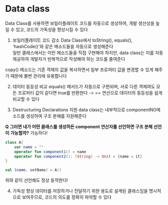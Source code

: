 # Data class
Data Class를 사용하면 보일러플레이트 코드를 자동으로 생성하여, 개발 생산성을 높일 수 있고, 코드의 가독성을 향상시킬 수 있다

1. 보일러플레이트 코드 감소
Data Class에서 toString(), equals(), 'hashCode()'와 같은 메소드들을 자동으로 생성해준다     
일반 클래스에서는 이런 메소드들을 직접 구현해야 하지만, data class는 이를 자동 제공하여 개발자가 반복적으로 작성해야 하는 코드를 줄여준다

copy() 메소드는 기존 객체의 값을 복사하면서 일부 프로퍼티 값을 변경할 수 있게 해주기 때문에 불변 관리에 유용합니다

2. 데이터 동등성 비교
equals() 메서드가 자동으로 구현되며, 서로 다른 객체여도 모든 프로퍼티 값이 같다면 true를 반환한다
-> == 연산으로 데이터의 동등성을 쉽게 비교할 수 있다

3. Destructuring Declarations 지원
data class는 내부적으로 componentN()메소드를 생성하여 구조 분해를 지원해준다

**Q 그러면 내가 어떤 클래스를 생성하든 component 연산자를 선언하면 구조 분해 선언이 가능할까?**
가능하다!

```kotlin
class A{
    var name = ""
    operator fun component1() = name
    operator fun component2(): (String) -> Unit = {name = it}
}

val (name, setName) = A()
```
위와 같이 선언해도 정상 동작한다!

4. 가독성 향상
데이터를 저장하거나 전달하기 위한 용도로 설계된 클래스임을 명시적으로 보여주므로, 코드의 의도를 정확히 파악할 수 있다